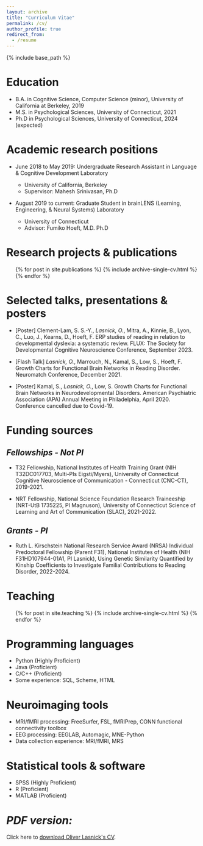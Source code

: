 ```yaml
---
layout: archive
title: "Curriculum Vitae"
permalink: /cv/
author_profile: true
redirect_from:
  - /resume
---
```


{% include base_path %}

Education
======
* B.A. in Cognitive Science, Computer Science (minor), University of California at Berkeley, 2019
* M.S. in  Psychological Sciences, University of Connecticut, 2021
* Ph.D in  Psychological Sciences, University of Connecticut, 2024 (expected)

Academic research positions
======
* June 2018 to May 2019: Undergraduate Research Assistant in Language & Cognitive Development Laboratory
  * University of California, Berkeley
  * Supervisor: Mahesh Srinivasan, Ph.D

* August 2019 to current: Graduate Student in brainLENS (Learning, Engineering, & Neural Systems) Laboratory
  * University of Connecticut
  * Advisor: Fumiko Hoeft, M.D. Ph.D

Research projects & publications
======
  <ul>{% for post in site.publications %}
    {% include archive-single-cv.html %}
  {% endfor %}</ul>
  
Selected talks, presentations & posters
======
* [Poster] Clement-Lam, S. S.-Y., *Lasnick, O.*, Mitra, A., Kinnie, B., Lyon, C., Luo, J., Kearns, D., Hoeft, F. ERP studies of reading in relation to developmental dyslexia: a systematic review. FLUX: The Society for Developmental Cognitive Neuroscience Conference, September 2023.

* [Flash Talk] *Lasnick, O.*, Marrouch, N., Kamal, S., Low, S., Hoeft, F. Growth Charts for Functional Brain Networks in Reading Disorder. Neuromatch Conference, December 2021.

* [Poster] Kamal, S., *Lasnick, O.*, Low, S. Growth Charts for Functional Brain Networks in Neurodevelopmental Disorders. American Psychiatric Association (APA) Annual Meeting in Philadelphia, April 2020. Conference cancelled due to Covid-19.

Funding sources
======
*Fellowships - Not PI*
-
* T32 Fellowship, National Institutes of Health Training Grant (NIH T32DC017703, Multi-PIs Eigsti/Myers), University of Connecticut Cognitive Neuroscience of Communication - Connecticut (CNC-CT), 2019-2021.

* NRT Fellowship, National Science Foundation Research Traineeship (NRT-UtB 1735225, PI Magnuson), University of Connecticut Science of Learning and Art of Communication (SLAC), 2021-2022.

*Grants - PI*
-
* Ruth L. Kirschstein National Research Service Award (NRSA) Individual Predoctoral Fellowship (Parent F31), National Institutes of Health (NIH F31HD107944-01A1, PI Lasnick), Using Genetic Similarity Quantified by Kinship Coefficients to Investigate Familial Contributions to Reading Disorder, 2022-2024.
  
Teaching
======
  <ul>{% for post in site.teaching %}
    {% include archive-single-cv.html %}
  {% endfor %}</ul>
  
Programming languages
======
* Python (Highly Proficient)
* Java (Proficient)
* C/C++ (Proficient)
* Some experience: SQL, Scheme, HTML

Neuroimaging tools
======
* MRI/fMRI processing: FreeSurfer, FSL, fMRIPrep, CONN functional connectivity toolbox
* EEG processing: EEGLAB, Automagic, MNE-Python
* Data collection experience: MRI/fMRI, MRS

Statistical tools & software
======
* SPSS (Highly Proficient)
* R (Proficient)
* MATLAB (Proficient)

*PDF version:*
======
<p>Click here to <a href="/files/CV_12_18_23.pdf">download Oliver Lasnick's CV</a>.</p>
<object data="/files/CV_12_18_23.pdf" type="application/pdf" width="700px" height="700px">
    <embed src="/files/CV_12_18_23.pdf">
    </embed>
</object>
